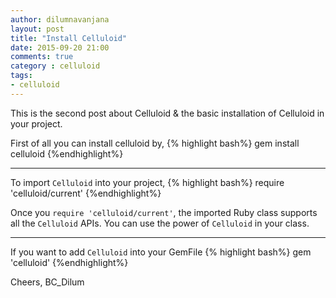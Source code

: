 ```yaml
---
author: dilumnavanjana
layout: post
title: "Install Celluloid"
date: 2015-09-20 21:00
comments: true
category : celluloid
tags:
- celluloid
---
```


This is the second post about Celluloid & the basic installation of Celluloid in your project.

First of all you can install celluloid by,
{% highlight bash%}
gem install celluloid
{%endhighlight%}

---

To import `Celluloid` into your project,
{% highlight bash%}
require 'celluloid/current'
{%endhighlight%}

Once you `require 'celluloid/current'`, the imported Ruby class supports all the `Celluloid` APIs. You can use the power of `Celluloid` in your class.

---

If you want to add `Celluloid` into your GemFile
{% highlight bash%}
gem 'celluloid'
{%endhighlight%}


Cheers,
BC_Dilum
